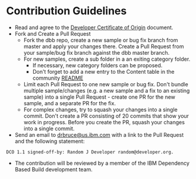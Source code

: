 # Contribution Guidelines
* Read and agree to the [Developer Certificate of Origin](https://github.com/IBM/dbb/blob/master/DCO1.1.txt) document.
* Fork and Create a Pull Request
    * Fork the dbb repo, create a new sample or bug fix branch from master and apply your changes there. Create a Pull Request from your sample/bug fix branch against the dbb master branch.
    * For new samples, create a sub folder in a an exiting category folder.  
        * If necessary, new category folders can be proposed.
        * Don't forget to add a new entry to the Content table in the community [README](https://github.com/IBM/dbb/blob/master/README.md)
    * Limit each Pull Request to one new sample or bug fix. Don't bundle multiple sample/changes (e.g. a new sample and a fix to an existing sample) into a single Pull Request - create one PR for the new sample, and a separate PR for the fix.
    * For complex changes, try to squash your changes into a single commit. Don't create a PR consisting of 20 commits that show your work in progress. Before you create the PR, squash your changes into a single commit.
* Send an email to drbruce@us.ibm.com with a link to the Pull Request and the following statement:
```
DCO 1.1 signed-off-by: Random J Developer random@developer.org.
```
* The contribution will be reviewed by a member of the IBM Dependency Based Build development team. 
